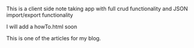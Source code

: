 This is a  client side note taking app with full crud functionality and JSON import/export functionality
 
 I will add a howTo.html soon

This is one of the articles for my blog.
